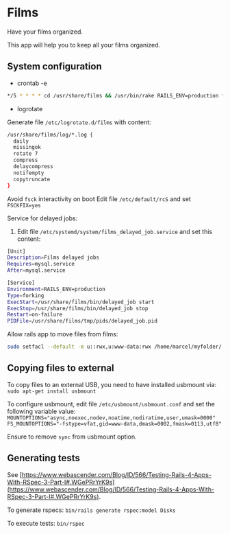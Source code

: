 # Films

Have your films organized.

This app will help you to keep all your films organized.

## System configuration

* crontab -e

```bash
*/5 * * * * cd /usr/share/films && /usr/bin/rake RAILS_ENV=production films:update_disk[/home/marcel/.aMule/Incoming] > /dev/null 2>&1
```

* logrotate

Generate file `/etc/logrotate.d/films` with content:

```bash
/usr/share/films/log/*.log {
  daily
  missingok
  rotate 7
  compress
  delaycompress
  notifempty
  copytruncate
}
```

Avoid `fsck` interactivity on boot
Edit file `/etc/default/rcS` and set `FSCKFIX=yes`

Service for delayed jobs:

1. Edit file `/etc/systemd/system/films_delayed_job.service` and set this
   content:

```bash
[Unit]
Description=Films delayed jobs
Requires=mysql.service
After=mysql.service

[Service]
Environment=RAILS_ENV=production
Type=forking
ExecStart=/usr/share/films/bin/delayed_job start
ExecStop=/usr/share/films/bin/delayed_job stop
Restart=on-failure
PIDFile=/usr/share/films/tmp/pids/delayed_job.pid
```

Allow rails app to move files from films:

```bash
sudo setfacl --default -m u::rwx,u:www-data:rwx /home/marcel/myfolder/
```

## Copying files to external

To copy files to an external USB, you need to have installed usbmount via:
`sudo apt-get install usbmount`

To configure usbmount, edit file `/etc/usbmount/usbmount.conf` and set the following variable value:
`MOUNTOPTIONS="async,noexec,nodev,noatime,nodiratime,user,umask=0000"`
`FS_MOUNTOPTIONS="-fstype=vfat,gid=www-data,dmask=0002,fmask=0113,utf8"`

Ensure to remove `sync` from usbmount option.

## Generating tests

See [https://www.webascender.com/Blog/ID/566/Testing-Rails-4-Apps-With-RSpec-3-Part-I#.WGePRrYrK9s](https://www.webascender.com/Blog/ID/566/Testing-Rails-4-Apps-With-RSpec-3-Part-I#.WGePRrYrK9s).

To generate rspecs: `bin/rails generate rspec:model Disks`

To execute tests: `bin/rspec`
